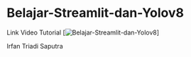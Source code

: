 # Belajar-Streamlit-dan-Yolov8
Link Video Tutorial
[![Belajar-Streamlit-dan-Yolov8]([https://img.youtube.com/vi/fwh30P2nRBw](https://www.youtube.com/watch?v=fwh30P2nRBw))]

 Irfan Triadi Saputra

